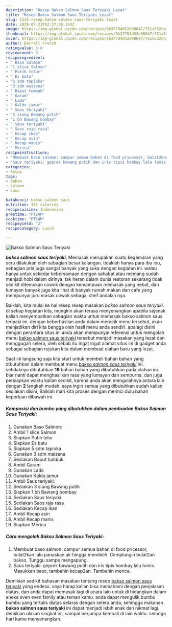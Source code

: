 ```yaml
---
description: "Resep Bakso Salmon Saus Teriyaki Lezat"
title: "Resep Bakso Salmon Saus Teriyaki Lezat"
slug: 1232-resep-bakso-salmon-saus-teriyaki-lezat
date: 2020-07-21T02:37:36.143Z
image: https://img-global.cpcdn.com/recipes/9b37704d52e08647/751x532cq70/bakso-salmon-saus-teriyaki-foto-resep-utama.jpg
thumbnail: https://img-global.cpcdn.com/recipes/9b37704d52e08647/751x532cq70/bakso-salmon-saus-teriyaki-foto-resep-utama.jpg
cover: https://img-global.cpcdn.com/recipes/9b37704d52e08647/751x532cq70/bakso-salmon-saus-teriyaki-foto-resep-utama.jpg
author: Darrell French
ratingvalue: 3.8
reviewcount: 3
recipeingredient:
- " Baso Salmon"
- "1 slice Salmon"
- " Putih telur"
- " Es batu"
- "5 sdm tapioka"
- "3 sdm maizena"
- " Baput tumbuk"
- " Garam"
- " Lada"
- " Kaldu jamur"
- " Saus teriyaki"
- "3 siung Bawang putih"
- "1 bh Bawang bombay"
- " Saus teriyaki"
- " Saos raja rasa"
- " Kecap ikan"
- " Kecap asin"
- " Kecap manis"
- " Merica"
recipeinstructions:
- "Membuat baso salmon: campur semua bahan di food pricessor, bulat2kan lalu panaskan air hingga mendidih. Cemplungin bulat2an bakso. Tunggu sampe mengapung."
- "Saus teriyaki: geprek bawang putih dan iris tipis bombay lalu tumis. Masukkan baso, tambahin kecap2an. Tambahin merica."
categories:
- Resep
tags:
- bakso
- salmon
- saus

katakunci: bakso salmon saus 
nutrition: 151 calories
recipecuisine: Indonesian
preptime: "PT24M"
cooktime: "PT54M"
recipeyield: "2"
recipecategory: Lunch

---
```



![Bakso Salmon Saus Teriyaki](https://img-global.cpcdn.com/recipes/9b37704d52e08647/751x532cq70/bakso-salmon-saus-teriyaki-foto-resep-utama.jpg)

<b><i>bakso salmon saus teriyaki</i></b>, Memasak merupakan suatu kegemaran yang seru dilakukan oleh sebagian besar kalangan. tidaklah hanya para ibu ibu, sebagian pria juga sangat banyak yang suka dengan kegiatan ini. walau hanya untuk sekedar kebersamaan dengan sahabat atau memang sudah menjadi hobi dalam dirinya. tak heran dalam dunia restoran sekarang tidak sedikit ditemukan cowok dengan kemampuan memasak yang hebat, dan lumayan banyak juga kita lihat di banyak rumah makan dan cafe yang mempunyai juru masak cowok sebagai chef andalan nya.



Baiklah, kita mulai ke hal resep resep masakan <i>bakso salmon saus teriyaki</i>. di setiap kegiatan kita, mungkin akan terasa menyenangkan apabila sejenak kalian menyempatkan sebagian waktu untuk memasak bakso salmon saus teriyaki ini. dengan keberhasilan anda dalam meracik menu tersebut, akan menjadikan diri kita bangga oleh hasil menu anda sendiri. apalagi disini dengan perantara situs ini anda akan mempunyai referensi untuk mengolah menu <u>bakso salmon saus teriyaki</u> tersebut menjadi masakan yang lezat dan menggugah selera, oleh sebab itu ingat ingat alamat situs ini di gadget anda sebagai sebagian rujukan kita dalam membuat olahan baru yang lezat.


Saat ini langsung saja kita start untuk membeli bahan bahan yang dibutuhkan dalam membuat menu <u><i>bakso salmon saus teriyaki</i></u> ini. setidaknya dibutuhkan <b>19</b> bahan bahan yang dibutuhkan pada olahan ini. biar nanti dapat menghasilkan rasa yang lumayan dan sempurna. dan juga persiapkan waktu kalian sedikit, karena anda akan mengolahnya antara lain dengan <b>2</b> langkah mudah. saya ingin semua yang dibutuhkan sudah kalian sediakan disini, Baiklah mari kita proses dengan merinci dulu bahan keperluan dibawah ini.

<!--inarticleads1-->

##### Komposisi dan bumbu yang dibutuhkan dalam pembuatan Bakso Salmon Saus Teriyaki:

1. Gunakan  Baso Salmon:
1. Ambil 1 slice Salmon
1. Siapkan  Putih telur
1. Siapkan  Es batu
1. Siapkan 5 sdm tapioka
1. Gunakan 3 sdm maizena
1. Sediakan  Baput tumbuk
1. Ambil  Garam
1. Gunakan  Lada
1. Gunakan  Kaldu jamur
1. Ambil  Saus teriyaki:
1. Sediakan 3 siung Bawang putih
1. Siapkan 1 bh Bawang bombay
1. Sediakan  Saus teriyaki
1. Sediakan  Saos raja rasa
1. Sediakan  Kecap ikan
1. Ambil  Kecap asin
1. Ambil  Kecap manis
1. Siapkan  Merica




<!--inarticleads2-->

##### Cara mengolah Bakso Salmon Saus Teriyaki:

1. Membuat baso salmon: campur semua bahan di food pricessor, bulat2kan lalu panaskan air hingga mendidih. Cemplungin bulat2an bakso. Tunggu sampe mengapung.
1. Saus teriyaki: geprek bawang putih dan iris tipis bombay lalu tumis. Masukkan baso, tambahin kecap2an. Tambahin merica.




Demikian sedikit bahasan masakan tentang resep <u>bakso salmon saus teriyaki</u> yang endess. saya harap kalian bisa memahami dengan penjelasan diatas, dan anda dapat memasak lagi di acara lain untuk di hidangkan dalam aneka even even family atau teman kamu. anda dapat mengulik bumbu bumbu yang tertulis diatas selaras dengan selera anda, sehingga makanan <b>bakso salmon saus teriyaki</b> ini dapat menjadi lebih enak dan nikmat lagi. demikian ulasan singkat ini, sampai berjumpa kembali di lain waktu. semoga hari kamu menyenangkan.
